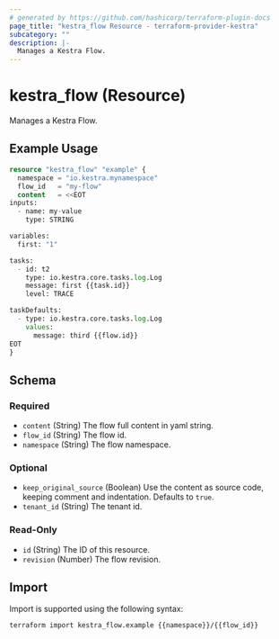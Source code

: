 ```yaml
---
# generated by https://github.com/hashicorp/terraform-plugin-docs
page_title: "kestra_flow Resource - terraform-provider-kestra"
subcategory: ""
description: |-
  Manages a Kestra Flow.
---
```


# kestra_flow (Resource)

Manages a Kestra Flow.

## Example Usage

```terraform
resource "kestra_flow" "example" {
  namespace = "io.kestra.mynamespace"
  flow_id   = "my-flow"
  content   = <<EOT
inputs:
  - name: my-value
    type: STRING

variables:
  first: "1"

tasks:
  - id: t2
    type: io.kestra.core.tasks.log.Log
    message: first {{task.id}}
    level: TRACE

taskDefaults:
  - type: io.kestra.core.tasks.log.Log
    values:
      message: third {{flow.id}}
EOT
}
```

<!-- schema generated by tfplugindocs -->
## Schema

### Required

- `content` (String) The flow full content in yaml string.
- `flow_id` (String) The flow id.
- `namespace` (String) The flow namespace.

### Optional

- `keep_original_source` (Boolean) Use the content as source code, keeping comment and indentation. Defaults to `true`.
- `tenant_id` (String) The tenant id.

### Read-Only

- `id` (String) The ID of this resource.
- `revision` (Number) The flow revision.

## Import

Import is supported using the following syntax:

```shell
terraform import kestra_flow.example {{namespace}}/{{flow_id}}
```
